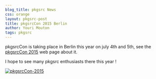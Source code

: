 ```yaml
---
blog_title: pkgsrc News
css: orange
layout: pkgsrc-post
title: pkgsrcCon 2015 Berlin
author: Youri Mouton
tags: pkgsrc
---
```


pkgsrcCon is taking place in Berlin this year on july 4th and 5th, see the 
[pkgsrcCon 2015](http://pkgsrc.pub/pkgsrcCon/2015/) web page about it. 

I hope to see many pkgsrc enthusiasts there this year !

[![pkgsrcCon-2015](http://pkgsrc.pub/pkgsrcCon/2015/pkgsrccon2015-logo.svg)](http://pkgsrc.pub/pkgsrcCon/2015/)
